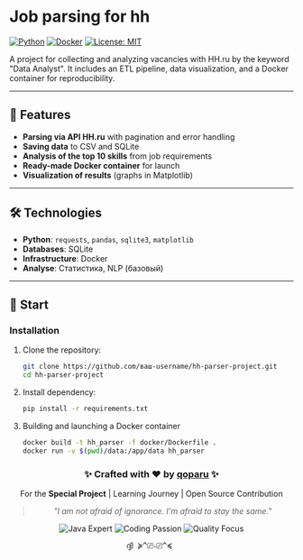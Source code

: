 # Job parsing for hh 

[![Python](https://img.shields.io/badge/Python-3.9%2B-blue?logo=python)](https://www.python.org/)
[![Docker](https://img.shields.io/badge/Docker-✓-blue?logo=docker)](https://www.docker.com/)
[![License: MIT](https://img.shields.io/badge/License-MIT-green.svg)](https://opensource.org/licenses/MIT)

A project for collecting and analyzing vacancies with HH.ru by the keyword "Data Analyst". It includes an ETL pipeline, data visualization, and a Docker container for reproducibility.

---

## 📌 Features
- **Parsing via API HH.ru** with pagination and error handling
- **Saving data** to CSV and SQLite
- **Analysis of the top 10 skills** from job requirements
- **Ready-made Docker container** for launch
- **Visualization of results** (graphs in Matplotlib)

---

## 🛠 Technologies
- **Python**: `requests`, `pandas`, `sqlite3`, `matplotlib`
- **Databases**: SQLite
- **Infrastructure**: Docker
- **Analyse**: Статистика, NLP (базовый)

---

## 🚀 Start

### Installation
1. Clone the repository:
   ```bash
   git clone https://github.com/ваш-username/hh-parser-project.git
   cd hh-parser-project
   
2. Install dependency:
   ```bash
   pip install -r requirements.txt

3. Building and launching a Docker container
   ```bash
   docker build -t hh_parser -f docker/Dockerfile .
   docker run -v $(pwd)/data:/app/data hh_parser
   ```
   
<div align="center">
  
  <h3>✨ Crafted with ❤️ by <a href="https://github.com/qoparu">qoparu</a> ✨</h3>
  
  <p>For the <b>Special Project</b> | Learning Journey | Open Source Contribution</p>
  
  <blockquote>
  <i>"I am not afraid of ignorance. I'm afraid to stay the same."</i>
  </blockquote>
  
  <div>
    <img src="https://img.shields.io/badge/Java-Expert-important?logo=java" alt="Java Expert">
    <img src="https://img.shields.io/badge/Coding-Passion-blueviolet" alt="Coding Passion">
    <img src="https://img.shields.io/badge/Quality-100%25-brightgreen" alt="Quality Focus">
  </div>
  
  <pre>
ദ്ദി ≽^⎚˕⎚^≼ 
  </pre>
</div>
